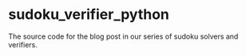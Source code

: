 # sudoku_verifier_python
The source code for the blog post in our series of sudoku solvers and verifiers.
